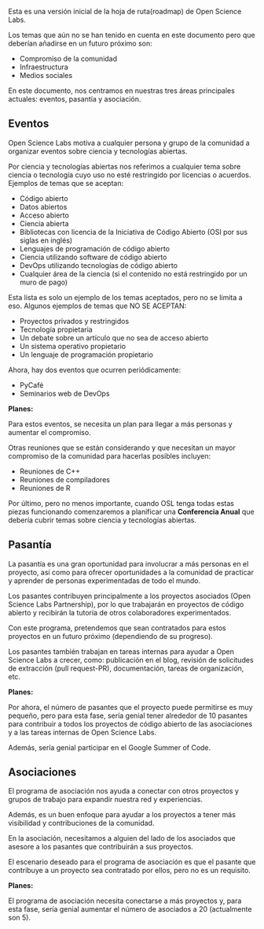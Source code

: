 <!--
.. title: Hoja de ruta de Open Science Labs
.. slug: roadmap
.. date: 2022-09-14
.. author: Ivan Ogasawara
.. tags:
.. category:
.. link:
.. description:
.. type: text
-->

Esta es una versión inicial de la hoja de ruta(roadmap) de Open Science Labs. 

Los temas que aún no se han tenido en cuenta en este documento pero que deberían añadirse en un futuro próximo son:

* Compromiso de la comunidad
* Infraestructura
* Medios sociales

En este documento, nos centramos en nuestras tres áreas principales actuales: eventos, pasantía y asociación.


## Eventos

Open Science Labs motiva a cualquier persona y grupo de la comunidad a
organizar eventos sobre ciencia y tecnologías abiertas.

Por ciencia y tecnologías abiertas nos referimos a cualquier tema sobre
ciencia o tecnología cuyo uso no esté restringido por licencias o
acuerdos. Ejemplos de temas que se aceptan:

* Código abierto
* Datos abiertos
* Acceso abierto
* Ciencia abierta
* Bibliotecas con licencia de la Iniciativa de Código Abierto (OSI por sus siglas en inglés)
* Lenguajes de programación de código abierto
* Ciencia utilizando software de código abierto
* DevOps utilizando tecnologías de código abierto
* Cualquier área de la ciencia (si el contenido no está restringido por un muro de pago)

Esta lista es solo un ejemplo de los temas aceptados, pero no se limita
a eso. Algunos ejemplos de temas que NO SE ACEPTAN:

* Proyectos privados y restringidos
* Tecnología propietaria
* Un debate sobre un artículo que no sea de acceso abierto
* Un sistema operativo propietario
* Un lenguaje de programación propietario


Ahora, hay dos eventos que ocurren periódicamente:

* PyCafé
* Seminarios web de DevOps

**Planes:**

Para estos eventos, se necesita un plan para llegar a más personas y aumentar el compromiso.

Otras reuniones que se están considerando y que necesitan un mayor
compromiso de la comunidad para hacerlas posibles incluyen:

* Reuniones de C++
* Reuniones de compiladores
* Reuniones de R

Por último, pero no menos importante, cuando OSL tenga todas estas
piezas funcionando comenzaremos a planificar una **Conferencia Anual**
que debería cubrir temas sobre ciencia y tecnologías abiertas.


## Pasantía

La pasantía es una gran oportunidad para involucrar a más personas en el
proyecto, así como para ofrecer oportunidades a la comunidad de
practicar y aprender de personas experimentadas de todo el mundo.

Los pasantes contribuyen principalmente a los proyectos asociados (Open
Science Labs Partnership), por lo que trabajarán en proyectos de código
abierto y recibirán la tutoría de otros colaboradores experimentados.

Con este programa, pretendemos que sean contratados para estos proyectos
en un futuro próximo (dependiendo de su progreso).

Los pasantes también trabajan en tareas internas para ayudar a Open
Science Labs a crecer, como: publicación en el blog, revisión de
solicitudes de extracción (pull request-PR), documentación, tareas de
organización, etc.


**Planes:**

Por ahora, el número de pasantes que el proyecto puede permitirse es muy
pequeño, pero para esta fase, sería genial tener alrededor de 10
pasantes para contribuir a todos los proyectos de código abierto de las
asociaciones y a las tareas internas de Open Science Labs.

Además, sería genial participar en el Google Summer of Code.


## Asociaciones

El programa de asociación nos ayuda a conectar con otros proyectos y
grupos de trabajo para expandir nuestra red y experiencias.

Además, es un buen enfoque para ayudar a los proyectos a tener más
visibilidad y contribuciones de la comunidad.

En la asociación, necesitamos a alguien del lado de los asociados que
asesore a los pasantes que contribuirán a sus proyectos.

El escenario deseado para el programa de asociación es que el pasante
que contribuye a un proyecto sea contratado por ellos, pero no es un
requisito.

**Planes:**

El programa de asociación necesita conectarse a más proyectos y, para
esta fase, sería genial aumentar el número de asociados a 20 (actualmente
son 5).
